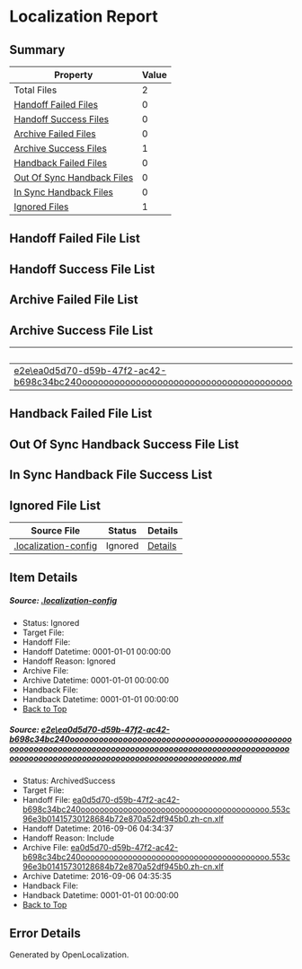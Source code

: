 # <a name='report-top'></a> Localization Report

## Summary
 Property | Value 
 -------- | ----- 
 Total Files | 2
[ Handoff Failed Files ](#handoff-failed-list)| 0
[ Handoff Success Files ](#handoff-success-list)| 0
[ Archive Failed Files ](#archive-failed-list)| 0
[ Archive Success Files ](#archive-success-list)| 1
[ Handback Failed Files ](#handback-failed-list)| 0
[ Out Of Sync Handback Files ](#outofsync-handback-success-list)| 0
[ In Sync Handback Files ](#insync-handback-success-list)| 0
[ Ignored Files ](#ignored-list)| 1

## <a name='handoff-failed-list'></a> Handoff Failed File List

## <a name='handoff-success-list'></a> Handoff Success File List

## <a name='archive-failed-list'></a> Archive Failed File List

## <a name='archive-success-list'></a> Archive Success File List
 Source File | Status | Details 
 ----------- | ------ | ------- 
 [e2e\ea0d5d70-d59b-47f2-ac42-b698c34bc240ooooooooooooooooooooooooooooooooooooooooooooooooooooooooooooooooooooooooooooooooooooooooooooooooooooooooooooooooooooooooooooooooooooooooooooooooooooo.md](https://github.com/OpenLocalizationTestOrg/ol-test0/blob/e3caed430a078a1a4c9e3b11492c7aef5031b39e/e2e/ea0d5d70-d59b-47f2-ac42-b698c34bc240ooooooooooooooooooooooooooooooooooooooooooooooooooooooooooooooooooooooooooooooooooooooooooooooooooooooooooooooooooooooooooooooooooooooooooooooooooooo.md) | ArchivedSuccess | [Details](#7f6071c5b13a3be22e5fa57fb5a2f43cbe7ad77d1)

## <a name='handback-failed-list'></a> Handback Failed File List

## <a name='outofsync-handback-success-list'></a> Out Of Sync Handback Success File List

## <a name='insync-handback-success-list'></a> In Sync Handback File Success List

## <a name='ignored-list'></a> Ignored File List
 Source File | Status | Details 
 ----------- | ------ | ------- 
 [.localization-config](https://github.com/OpenLocalizationTestOrg/ol-test0/blob/e3caed430a078a1a4c9e3b11492c7aef5031b39e/.localization-config) | Ignored | [Details](#3d4f252ac210baf56311d7e97dcc2db10974dbd20)

## Item Details
##### <a name='3d4f252ac210baf56311d7e97dcc2db10974dbd20'></a> Source: [.localization-config](https://github.com/OpenLocalizationTestOrg/ol-test0/blob/e3caed430a078a1a4c9e3b11492c7aef5031b39e/.localization-config)
* Status: Ignored
* Target File: 
* Handoff File: 
* Handoff Datetime: 0001-01-01 00:00:00
* Handoff Reason: Ignored
* Archive File: 
* Archive Datetime: 0001-01-01 00:00:00
* Handback File: 
* Handback Datetime: 0001-01-01 00:00:00
* [Back to Top](#report-top)

##### <a name='7f6071c5b13a3be22e5fa57fb5a2f43cbe7ad77d1'></a> Source: [e2e\ea0d5d70-d59b-47f2-ac42-b698c34bc240ooooooooooooooooooooooooooooooooooooooooooooooooooooooooooooooooooooooooooooooooooooooooooooooooooooooooooooooooooooooooooooooooooooooooooooooooooooo.md](https://github.com/OpenLocalizationTestOrg/ol-test0/blob/e3caed430a078a1a4c9e3b11492c7aef5031b39e/e2e/ea0d5d70-d59b-47f2-ac42-b698c34bc240ooooooooooooooooooooooooooooooooooooooooooooooooooooooooooooooooooooooooooooooooooooooooooooooooooooooooooooooooooooooooooooooooooooooooooooooooooooo.md)
* Status: ArchivedSuccess
* Target File: 
* Handoff File: [ea0d5d70-d59b-47f2-ac42-b698c34bc240oooooooooooooooooooooooooooooooooooooooo.553c96e3b01415730128684b72e870a52df945b0.zh-cn.xlf](https://github.com/OpenLocalizationTestOrg/ol-test0-handoff/blob/09f7bb72f3f32b223412e4bca0efc388b67f96cb/ol-handoff/OpenLocalizationTestOrg/ol-test0-zhcn/ci/ht/ea0d5d70-d59b-47f2-ac42-b698c34bc240oooooooooooooooooooooooooooooooooooooooo.553c96e3b01415730128684b72e870a52df945b0.zh-cn.xlf)
* Handoff Datetime: 2016-09-06 04:34:37
* Handoff Reason: Include
* Archive File: [ea0d5d70-d59b-47f2-ac42-b698c34bc240oooooooooooooooooooooooooooooooooooooooo.553c96e3b01415730128684b72e870a52df945b0.zh-cn.xlf](https://github.com/OpenLocalizationTestOrg/ol-test0-handoff/blob/2731f877181b55474810219c2b714b7458a99450/ol-archive/OpenLocalizationTestOrg/ol-test0-zhcn/ci/ht/ea0d5d70-d59b-47f2-ac42-b698c34bc240oooooooooooooooooooooooooooooooooooooooo.553c96e3b01415730128684b72e870a52df945b0.zh-cn.xlf)
* Archive Datetime: 2016-09-06 04:35:35
* Handback File: 
* Handback Datetime: 0001-01-01 00:00:00
* [Back to Top](#report-top)


## Error Details

Generated by OpenLocalization.
